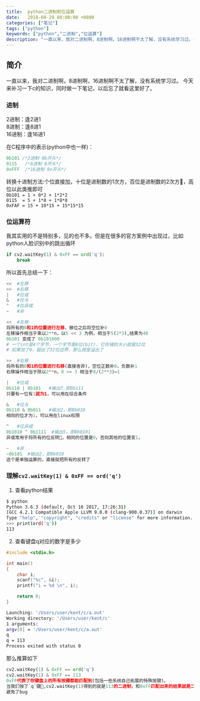 ```yaml
---
title:  python二进制和位运算
date:   2018-08-29 00:00:00 +0800
categories: ["笔记"]
tags: ["python"]
keywords: ["python","二进制","位运算"]
description: "一直以来，我对二进制啊，8进制啊，16进制啊不太了解，没有系统学习过。今天来补习一下c的知识，同时做一下笔记，以后忘了就看这里好了。"
---
```



## 简介

一直以来，我对二进制啊，8进制啊，16进制啊不太了解，没有系统学习过。
今天来补习一下c的知识，同时做一下笔记，以后忘了就看这里好了。


### 进制

2进制：逢2进1  
8进制：逢8进1  
16进制：逢16进1  

在C程序中的表示(python中也一样)：
```c
0b101 /*2进制 0b开头*/
0115   /*8进制 0开头*/
0xFFF  /*16进制 0x开头*/
```
转换十进制方法:个位直接加，十位是进制数的1次方，百位是进制数的2次方，高位以此类推即可  
`0b101 = 1 + 0*2 + 1*2*2`  
`0115  = 5 + 1*8 + 1*8*8`  
`0xFAF = 15 + 10*15 + 15*15*15`

### 位运算符

我其实用的不是特别多，见的也不多。但是在很多的官方案例中出现过，比如python人脸识别中的跳出循环
```python
if cv2.waitKey(1) & 0xFF == ord('q'):
    break
```
所以首先总结一下：
```python
<<  #左移
>>  #右移
|   #位或 
&   #位与
^   #位异或
~   #非

<<  #左移
将所有的0和1的位置进行左移，移位之后将空位补0 
左移操作相当于乘以2**n，以5 << 3 为例，相当于5(2*3),结果为40
0b101 变成了 0b101000
# 一个int是4个字节，一个字节是8位(bit)，它存储的大小就是32位
# 如果加了0，超出了32位边界，那么就是溢出了

>>  #右移
将所有的0和1的位置进行右移(直接舍弃)，空位正数补0，负数补1
右移操作相当于除以2**n，8 >> 3 相当于8/(2**3)=1

|   #位或 
0b110 | 0b101   #输出7,即0b111
只要有一位有1就为1，可以用在综合条件

&   #位与
0b110 & 0b011   #输出2，即0b010
相同的位才为1，可以用在linux权限

^   #位异或
0b1010 ^ 0b1111  #输出5，即0b0101
异或常用于将所有的位反转，相同的位置是0，否则其他的位置变1，

~   #非
~0b101  #输出2，即0b010
这个是单独运算的，直接就把所有的反转了
```

### 理解`cv2.waitKey(1) & 0xFF == ord('q')`

1. 查看python结果
```bash
$ python
Python 3.6.3 (default, Oct 16 2017, 17:26:31)
[GCC 4.2.1 Compatible Apple LLVM 9.0.0 (clang-900.0.37)] on darwin
Type "help", "copyright", "credits" or "license" for more information.
>>> print(ord('q'))
113
```

2. 查看键盘q对应的数字是多少  

```c
#include <stdio.h>

int main()
{
    char i;
    scanf("%c", &i);
    printf("i = %d \n", i);

    return 0;
}
```

```bash
Launching: '/Users/user/kent/c/a.out'
Working directory: '/Users/user/kent/c'
1 arguments:
argv[0] = '/Users/user/kent/c/a.out'
q
q = 113 
Process exited with status 0
```

那么推算如下  
```python
cv2.waitKey(1) & 0xFF == ord('q')
cv2.waitKey(1) & 0xFF == 113
0xFF代表了你键盘上的所有按键都能匹配到(包括一些系统自己拓展的特殊按键)。
当我们按了`q`键,cv2.waitKey(1)得到的就是113的二进制，和0xFF匹配出来的结果就是二进制的113，在任何系统上转换为十进制，都会和右边的十进制113相等。
避免了bug
```